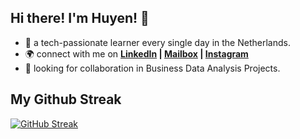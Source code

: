 ## Hi there! I'm Huyen! 👋

- 🌱 a tech-passionate learner every single day in the Netherlands.
- 🌍 connect with me on **[LinkedIn](https://www.linkedin.com/in/huyenpln/) | [Mailbox](mailto:huyenpln315@gmail.com) | [Instagram](https://www.instagram.com/mi_di_lac/)**
- 🔎 looking for collaboration in Business Data Analysis Projects.


## My Github Streak
[![GitHub Streak](https://streak-stats.demolab.com/?user=Huyen-P&theme=radical)](https://git.io/streak-stats) 

